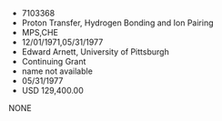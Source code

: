 * 7103368
* Proton Transfer, Hydrogen Bonding and Ion Pairing
* MPS,CHE
* 12/01/1971,05/31/1977
* Edward Arnett, University of Pittsburgh
* Continuing Grant
*   name not available
* 05/31/1977
* USD 129,400.00

NONE